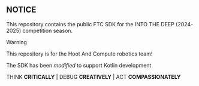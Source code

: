 ## NOTICE

This repository contains the public FTC SDK for the INTO THE DEEP (2024-2025) competition season.

>[!Warning]
>This repository is for the Hoot And Compute robotics team!

The SDK has been *modified* to support Kotlin development

THINK **CRITICALLY** | DEBUG **CREATIVELY** | ACT **COMPASSIONATELY**
